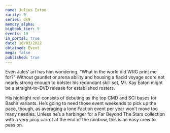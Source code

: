```yaml
---
name: Julius Eaton
rarity: 5
series: ds9
memory_alpha:
bigbook_tier: 9
events: 19
in_portal: true
date: 16/03/2022
obtained: Event
mega: false
published: true
---
```


Even Jules’ art has him wondering, “What in the world did WRG print me for?” Without gauntlet or arena ability and housing a flacid voyage score not nearly strong enough to bolster his redundant skill set, Mr. Kay Eaton might be a straight-to-DVD release for established rosters.

His highlight reel consists of debuting as the top CMD and SCI bases for Bashir variants. He’s going to need those event weekends to pick up the pace, though, as averaging a lone Faction event per year won’t move too many needles. Unless he’s a harbinger for a Far Beyond The Stars collection with a very juicy carrot at the end of the rainbow, this is an easy crew to pass on.
